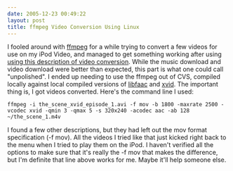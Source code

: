 ```yaml
---
date: 2005-12-23 00:49:22
layout: post
title: ffmpeg Video Conversion Using Linux
---
```


I fooled around with [ffmpeg](http://ffmpeg.sourceforge.net/index.php) for a while trying to convert a few videos for use on my iPod Video, and managed to get something working after using [using this description of video conversion](http://www.julien-oster.de/pov/pmcms/entry/122). While the music download and video download were better than expected, this part is what one could call "unpolished".  I ended up needing to use the ffmpeg out of CVS, compiled locally against local compiled versions of [libfaac](http://www.audiocoding.com/modules/mydownloads/) and [xvid](http://www.xvid.org/). The important thing is, I got videos converted. Here's the command line I used:



`ffmpeg -i the_scene_xvid_episode_1.avi -f mov -b 1800 -maxrate 2500 -vcodec xvid -qmin 3 -qmax 5 -s 320x240 -acodec aac -ab 128 ~/the_scene_1.m4v`



I found a few other descriptions, but they had left out the mov format specification (-f mov). All the videos I tried like that just kicked right back to the menu when I tried to play them on the iPod. I haven't verified all the options to make sure that it's really the -f mov that makes the difference, but I'm definite that line above works for me. Maybe it'll help someone else.
